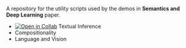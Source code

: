 A repository for the utility scripts used by the demos in **Semantics and Deep Learning** paper.  

* [![Open in Collab](https://colab.research.google.com/assets/colab-badge.svg)](https://colab.research.google.com/github/kovvalsky/SemDL/blob/master/notebooks/textual_inference.ipynb) Textual Inference 
* Compositionality
* Language and Vision
  


